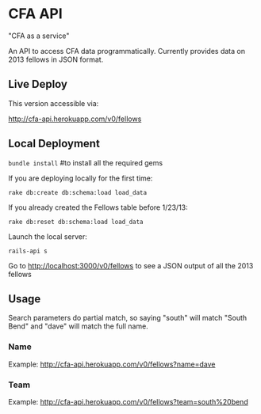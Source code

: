 CFA API
=======

"CFA as a service"

An API to access CFA data programmatically. Currently provides data on 2013 fellows in JSON format.


Live Deploy
-----------

This version accessible via:

http://cfa-api.herokuapp.com/v0/fellows

Local Deployment
----------------

`bundle install` #to install all the required gems

If you are deploying locally for the first time:

`rake db:create db:schema:load load_data`

If you already created the Fellows table before 1/23/13:

`rake db:reset db:schema:load load_data`

Launch the local server:

`rails-api s`

Go to [http://localhost:3000/v0/fellows](http://localhost:3000/v0/fellows) to see a JSON output of all the 2013 fellows

Usage
-----

Search parameters do partial match, so saying "south" will match "South Bend" and "dave" will match the full name.

### Name

Example:
http://cfa-api.herokuapp.com/v0/fellows?name=dave

### Team

Example:
http://cfa-api.herokuapp.com/v0/fellows?team=south%20bend


